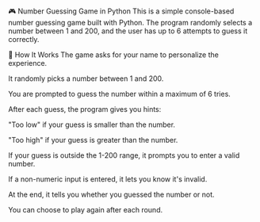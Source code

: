 🎮 Number Guessing Game in Python
This is a simple console-based number guessing game built with Python. The program randomly selects a number between 1 and 200, and the user has up to 6 attempts to guess it correctly.

🧠 How It Works
The game asks for your name to personalize the experience.

It randomly picks a number between 1 and 200.

You are prompted to guess the number within a maximum of 6 tries.

After each guess, the program gives you hints:

"Too low" if your guess is smaller than the number.

"Too high" if your guess is greater than the number.

If your guess is outside the 1-200 range, it prompts you to enter a valid number.

If a non-numeric input is entered, it lets you know it's invalid.

At the end, it tells you whether you guessed the number or not.

You can choose to play again after each round.
